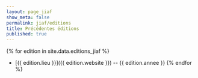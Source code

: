 ```yaml
---
layout: page_jiaf
show_meta: false
permalink: jiaf/editions
title: Précédentes éditions
published: true
---
```


{% for edition in site.data.editions_jiaf %}
  - [{{ edition.lieu }}]({{ edition.website }}) -- {{ edition.annee }}
{% endfor %}